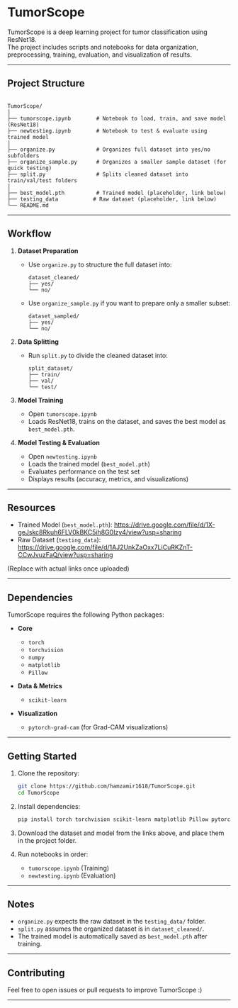 # TumorScope

TumorScope is a deep learning project for tumor classification using ResNet18.  
The project includes scripts and notebooks for data organization, preprocessing, training, evaluation, and visualization of results.

---

## Project Structure

```

TumorScope/
│
├── tumorscope.ipynb        # Notebook to load, train, and save model (ResNet18)
├── newtesting.ipynb        # Notebook to test & evaluate using trained model
│
├── organize.py             # Organizes full dataset into yes/no subfolders
├── organize_sample.py      # Organizes a smaller sample dataset (for quick testing)
├── split.py                # Splits cleaned dataset into train/val/test folders
│
├── best_model.pth          # Trained model (placeholder, link below)
├── testing_data           # Raw dataset (placeholder, link below)
└── README.md
```

---

## Workflow

1. **Dataset Preparation**
   - Use `organize.py` to structure the full dataset into:
     ```
     dataset_cleaned/
     ├── yes/
     └── no/
     ```
   - Use `organize_sample.py` if you want to prepare only a smaller subset:
     ```
     dataset_sampled/
     ├── yes/
     └── no/
     ```

2. **Data Splitting**
   - Run `split.py` to divide the cleaned dataset into:
     ```
     split_dataset/
     ├── train/
     ├── val/
     └── test/
     ```

3. **Model Training**
   - Open `tumorscope.ipynb`
   - Loads ResNet18, trains on the dataset, and saves the best model as `best_model.pth`.

4. **Model Testing & Evaluation**
   - Open `newtesting.ipynb`
   - Loads the trained model (`best_model.pth`)
   - Evaluates performance on the test set
   - Displays results (accuracy, metrics, and visualizations)

---

## Resources

- Trained Model (`best_model.pth`): https://drive.google.com/file/d/1X-geJskc8Rkuh6FLV0kBKC5ih8G0Izy4/view?usp=sharing
- Raw Dataset (`testing_data`): https://drive.google.com/file/d/1AJ2UnkZaOxx7LiCuRKZnT-CCwJvuzFaQ/view?usp=sharing

(Replace with actual links once uploaded)

---

## Dependencies

TumorScope requires the following Python packages:

- **Core**
  - `torch`
  - `torchvision`
  - `numpy`
  - `matplotlib`
  - `Pillow`

- **Data & Metrics**
  - `scikit-learn`

- **Visualization**
  - `pytorch-grad-cam` (for Grad-CAM visualizations)

---

## Getting Started

1. Clone the repository:
   ```bash
   git clone https://github.com/hamzamir1618/TumorScope.git
   cd TumorScope


2. Install dependencies:

   ```bash
   pip install torch torchvision scikit-learn matplotlib Pillow pytorch-grad-cam
   ```

3. Download the dataset and model from the links above, and place them in the project folder.

4. Run notebooks in order:

   * `tumorscope.ipynb` (Training)
   * `newtesting.ipynb` (Evaluation)

---

## Notes

* `organize.py` expects the raw dataset in the `testing_data/` folder.
* `split.py` assumes the organized dataset is in `dataset_cleaned/`.
* The trained model is automatically saved as `best_model.pth` after training.

---

## Contributing

Feel free to open issues or pull requests to improve TumorScope :)

---

